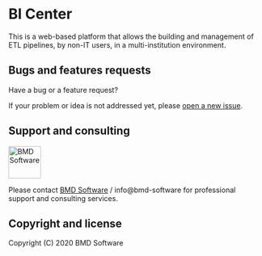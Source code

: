 # BI Center

This is a web-based platform that allows the building and management of ETL pipelines, by non-IT users, in a multi-institution environment.

## Bugs and features requests

Have a bug or a feature request?

If your problem or idea is not addressed yet, please [open a new issue](https://github.com/BMDSoftware/BIcenter/issues/new).

## Support and consulting

[<img src="https://raw.githubusercontent.com/wiki/BMDSoftware/dicoogle/images/bmd.png" height="64" alt="BMD Software">](https://www.bmd-software.com)

Please contact [BMD Software](https://www.bmd-software.com) / info@bmd-software for professional support and consulting services.

## Copyright and license

Copyright (C) 2020 BMD Software
